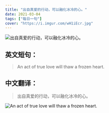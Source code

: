 ```yaml
---
title: "出自真爱的行动，可以融化冰冷的心。"
date: 2021-03-04
tags: ["每日一句"]
cover: "https://i.imgur.com/wH1iEcr.jpg"
---
```


![出自真爱的行动，可以融化冰冷的心。](https://i.imgur.com/Yu1amAZ.jpg)

## 英文短句：
> An act of true love will thaw a frozen heart.

<!--more-->

## 中文翻译：
> 出自真爱的行动，可以融化冰冷的心。

![An act of true love will thaw a frozen heart.](https://i.imgur.com/gFGaOcJ.jpg)

